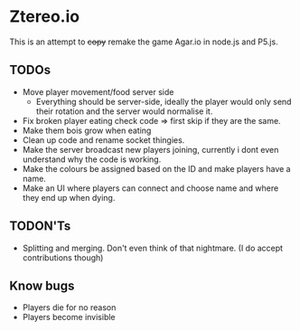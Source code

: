 # Ztereo.io
This is an attempt to ~~copy~~ remake the game Agar.io in node.js and P5.js.

## TODOs
- Move player movement/food server side
    - Everything should be server-side, ideally the player would only send their rotation and the server would normalise it.
- Fix broken player eating check code => first skip if they are the same.
- Make them bois grow when eating
- Clean up code and rename socket thingies.
- Make the server broadcast new players joining, currently i dont even understand why the code is working.
- Make the colours be assigned based on the ID and make players have a name.
- Make an UI where players can connect and choose name and where they end up when dying.

## TODON'Ts
- Splitting and merging. Don't even think of that nightmare. (I do accept contributions though)

## Know bugs
- Players die for no reason
- Players become invisible

